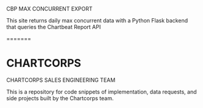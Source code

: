 CBP MAX CONCURRENT EXPORT

This site returns daily max concurrent data with a Python Flask backend that queries the Chartbeat Report API

=======
# CHARTCORPS

CHARTCORPS SALES ENGINEERING TEAM

This is a repository for code snippets of implementation, data requests, and side projects built by the Chartcorps team. 

